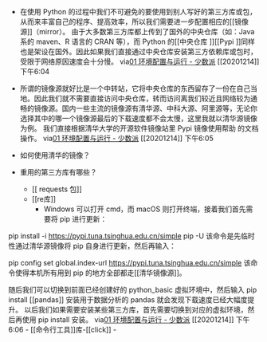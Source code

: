 - 在使用 Python 的过程中我们不可避免的要使用到别人写好的第三方库或包，从而来丰富自己的程序、提高效率，所以我们需要进一步配置相应的[[镜像源]]（mirror）。
由于大多数第三方库都上传到了国外的中央仓库（如：Java 系的 maven、R 语言的 CRAN 等），而 Python 的[[中央仓库 ]][[Pypi ]]同样也是架设在国外。因此如果我们直接通过中央仓库安装第三方依赖库或包时，受限于网络原因速度会十分慢。
via[01 环境配置与运行 - 少数派](https://sspai.com/post/61799)
[[20201214]] 下午6:04
- 所谓的镜像源就好比是一个中转站，它将中央仓库的东西留存了一份在自己当地。因此我们就不需要直接访问中央仓库，转而访问离我们较近且网络较为通畅的镜像源。国内一些主流的镜像源有清华源、中科大源、阿里源等，无论你选择其中的哪一个镜像源最后的下载速度都不会太慢，这里我就以清华源镜像为例。
我们直接根据清华大学的开源软件镜像站里 Pypi 镜像使用帮助 的文档操作。
via[01 环境配置与运行 - 少数派](https://sspai.com/post/61799)
[[20201214]] 下午6:05
- 如何使用清华的镜像？
- 重用的第三方库有哪些？

    - [[ requests 包]]
    - [[re库]] 
        - Windows 可以打开 cmd，而 macOS 则打开终端，接着我们首先需要将 pip 进行更新：

pip install -i https://pypi.tuna.tsinghua.edu.cn/simple pip -U
该命令是先临时性通过清华源镜像将 pip 自身进行更新，然后再输入：

pip config set global.index-url https://pypi.tuna.tsinghua.edu.cn/simple
该命令使得本机所有用到 pip 的地方全部都走[[清华镜像源]]。

随后我们可以切换到前面已经创建好的 python_basic 虚拟环境中，然后输入 pip install [[pandas]] 安装用于数据分析的 pandas 就会发现下载速度已经大幅度提升。
以后我们如果需要安装某些第三方库，首先需要切换到对应的虚拟环境，然后再使用 pip install <package> 安装。
via[01 环境配置与运行 - 少数派](https://sspai.com/post/61799)
[[20201214]] 下午6:06
    - [[命令行工具]]库-[[click]]
    - 
